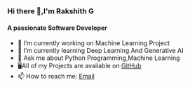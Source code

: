 ### Hi there 👋,I'm Rakshith G

#### A passionate Software Developer 

- 🔭 I’m currently working on Machine Learning Project
- 🌱 I’m currently learning Deep Learning And Generative AI
- 💬 Ask me about Python Programming,Machine Learning
- 🖥All of my Projects are available on [GitHub](https://github.com/Rakshithg6)
- 📫 How to reach me: [Email](rakshithg.6113@gmail.com)

